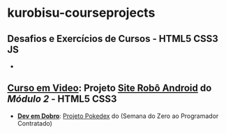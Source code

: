 # kurobisu-courseprojects
 Desafios e Exercícios de Cursos - <strong>HTML5 CSS3 JS</strong>
 <br>
-
-
<a href="https://cursoemvideo.com.br" target="_blank" rel="nofollow" lang="pt-br"><strong>Curso em Video</strong></a>: Projeto <a href="https://kurobisu.github.io/kurobisu-courseprojects/android-site/index.html" target="_blank" rel="next" lang="pt-br">Site Robô Android</a> do <em>Módulo 2</em> - <strong>HTML5 CSS3</strong>
<br>
-
- <a href="https://devemdobro.com/" target="_blank" rel="nofollow" lang="pt-br"><strong>Dev em Dobro</strong></a>: <a href="https://kurobisu.github.io/kurobisu-courseprojects/pokedex/index.html" target="_blank" rel="next" lang="pt-br">Projeto Pokedex</a> do (Semana do Zero ao Programador Contratado) 